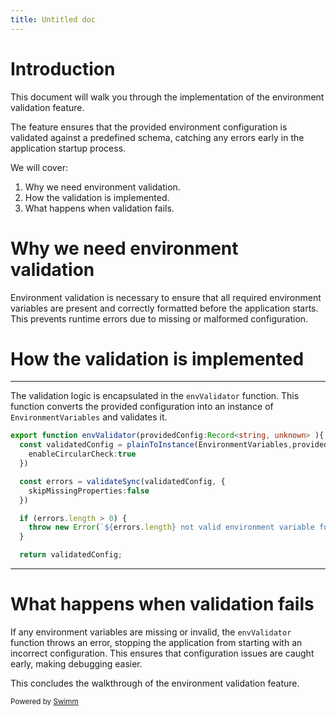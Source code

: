 ```yaml
---
title: Untitled doc
---
```

# Introduction

This document will walk you through the implementation of the environment validation feature.

The feature ensures that the provided environment configuration is validated against a predefined schema, catching any errors early in the application startup process.

We will cover:

1. Why we need environment validation.
2. How the validation is implemented.
3. What happens when validation fails.

# Why we need environment validation

Environment validation is necessary to ensure that all required environment variables are present and correctly formatted before the application starts. This prevents runtime errors due to missing or malformed configuration.

# How the validation is implemented

<SwmSnippet path="/src/configuration/env.validation.ts" line="30">

---

The validation logic is encapsulated in the <SwmToken path="/src/configuration/env.validation.ts" pos="30:4:4" line-data="export function envValidator(providedConfig:Record&lt;string, unknown&gt; ){">`envValidator`</SwmToken> function. This function converts the provided configuration into an instance of <SwmToken path="/src/configuration/env.validation.ts" pos="5:4:4" line-data="export class EnvironmentVariables {">`EnvironmentVariables`</SwmToken> and validates it.

```typescript
export function envValidator(providedConfig:Record<string, unknown> ){
  const validatedConfig = plainToInstance(EnvironmentVariables,providedConfig,{
    enableCircularCheck:true
  })

  const errors = validateSync(validatedConfig, {
    skipMissingProperties:false
  })

  if (errors.length > 0) {
    throw new Error(`${errors.length} not valid environment variable found`)
  }

  return validatedConfig;
```

---

</SwmSnippet>

# What happens when validation fails

If any environment variables are missing or invalid, the <SwmToken path="/src/configuration/env.validation.ts" pos="30:4:4" line-data="export function envValidator(providedConfig:Record&lt;string, unknown&gt; ){">`envValidator`</SwmToken> function throws an error, stopping the application from starting with an incorrect configuration. This ensures that configuration issues are caught early, making debugging easier.

This concludes the walkthrough of the environment validation feature.

<SwmMeta version="3.0.0" repo-id="Z2l0aHViJTNBJTNBVGFzay1NYW5hZ2VtZW50LUFQSS1CYWNrZW5kLU5lc3RKUy0lM0ElM0FUaGVHcmVhdEpvcmRhY2g=" repo-name="Task-Management-API-Backend-NestJS-"><sup>Powered by [Swimm](https://app.swimm.io/)</sup></SwmMeta>
